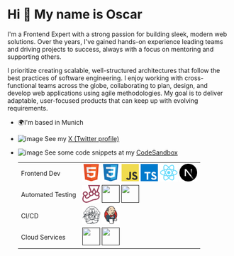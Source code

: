 Hi 👋 My name is Oscar
=============================================================================================================================

I'm a Frontend Expert with a strong passion for building sleek, modern web solutions. Over the years, I've gained hands-on experience leading teams and driving projects to success, always with a focus on mentoring and supporting others.

I prioritize creating scalable, well-structured architectures that follow the best practices of software engineering. I enjoy working with cross-functional teams across the globe, collaborating to plan, design, and develop web applications using agile methodologies. My goal is to deliver adaptable, user-focused products that can keep up with evolving requirements.

*   🌍I'm based in Munich
*   ![image](https://github.com/user-attachments/assets/2ea08921-295f-44dd-8c7b-3345f6ac705d) See my [X (Twitter profile)](https://twitter.com/oscarbastos_web)
*   ![image](https://github.com/user-attachments/assets/5cb4b3ab-1936-4660-8222-8365c788b1fd) See some code snippets at my [CodeSandbox](https://codesandbox.io/u/oscarbastos)

    <table>
      <tr>
        <td>Frontend Dev</td>
        <td>
          <a href="" title="HTML5"
            ><img
              src="https://github.com/devicons/devicon/blob/v2.13.0/icons/html5/html5-original.svg"
              width="40"
              height="40"
          /></a>
          <a href="" title="CSS3"
            ><img
              src="https://github.com/devicons/devicon/blob/v2.13.0/icons/css3/css3-original.svg"
              width="40"
              height="40"
          /></a>
          <a href="" title="JavaScript"
            ><img
              src="https://github.com/devicons/devicon/blob/v2.13.0/icons/javascript/javascript-original.svg"
              width="40"
              height="40"
          /></a>
          <a href="" title="TypeScript"
            ><img
              src="https://github.com/devicons/devicon/blob/v2.13.0/icons/typescript/typescript-original.svg"
              width="40"
              height="40"
          /></a>
          <a href="" title="React"
            ><img
              src="https://github.com/devicons/devicon/blob/v2.13.0/icons/react/react-original.svg"
              width="40"
              height="40"
          /></a>
          <a href="" title="NextJS"
            ><img
              src="https://github.com/devicons/devicon/blob/v2.13.0/icons/nextjs/nextjs-original.svg"
              width="40"
              height="40"
          /></a>
        </td>
      </tr>
      <tr>
        <td>Automated Testing</td>
        <td>
          <a href="" title="Jest"
            ><img
              src="https://github.com/devicons/devicon/blob/v2.13.0/icons/jest/jest-plain.svg"
              width="40"
              height="40"
          /></a>
          <a href="" title="React Testing Library"
            ><img
              src="https://testing-library.com/img/octopus-64x64.png"
              width="40"
              height="40"
          /></a>
          <a href="" title="Playwright"
            ><img
              src="https://github.com/bestofjs/bestofjs-webui/blob/master/public/logos/playwright.svg"
              width="40"
              height="40"
          /></a>
        </td>
      </tr>
      <tr>
        <td>CI/CD</td>
        <td>
          <a href="" title="Travis"
            ><img
              src="https://github.com/devicons/devicon/blob/v2.13.0/icons/travis/travis-plain.svg"
              width="40"
              height="40"
          /></a>
          <a href="" title="Jenkins"
            ><img
              src="https://github.com/devicons/devicon/blob/v2.13.0/icons/jenkins/jenkins-original.svg"
              width="40"
              height="40"
          /></a>
        </td>
      </tr>
      <tr>
        <td>Cloud Services</td>
        <td>
          <a href="" title="AWS"
            ><img
              src="https://www.svgrepo.com/show/448266/aws.svg"
              width="40"
              height="40"
          /></a>
          <a href=""title="Vercel"
            ><img
              src="https://www.svgrepo.com/show/327408/logo-vercel.svg"
              width="40"
              height="40"
          /></a>
        </td>
      </tr>
    </table>
